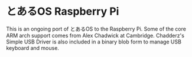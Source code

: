 # とあるOS Raspberry Pi

This is an ongoing port of とあるOS to the Raspberry Pi. Some of the core ARM arch support comes from Alex Chadwick at Cambridge. Chadderz's Simple USB Driver is also included in a binary blob form to manage USB keyboard and mouse.
